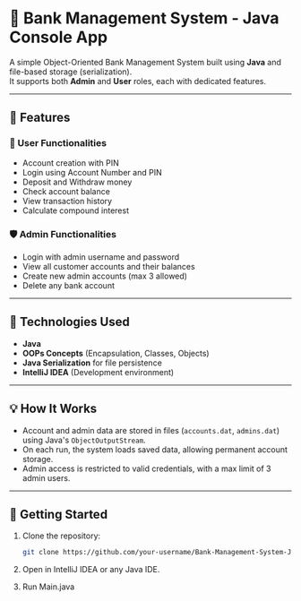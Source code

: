 # 🏦 Bank Management System - Java Console App

A simple Object-Oriented Bank Management System built using **Java** and file-based storage (serialization).  
It supports both **Admin** and **User** roles, each with dedicated features.

---

## 🚀 Features

### 👤 User Functionalities
- Account creation with PIN
- Login using Account Number and PIN
- Deposit and Withdraw money
- Check account balance
- View transaction history
- Calculate compound interest

### 🛡 Admin Functionalities
- Login with admin username and password
- View all customer accounts and their balances
- Create new admin accounts (max 3 allowed)
- Delete any bank account

---

## 📂 Technologies Used

- **Java**
- **OOPs Concepts** (Encapsulation, Classes, Objects)
- **Java Serialization** for file persistence
- **IntelliJ IDEA** (Development environment)

---

## 💡 How It Works

- Account and admin data are stored in files (`accounts.dat`, `admins.dat`) using Java's `ObjectOutputStream`.
- On each run, the system loads saved data, allowing permanent account storage.
- Admin access is restricted to valid credentials, with a max limit of 3 admin users.

---

## 🏁 Getting Started

1. Clone the repository:
   ```bash
   git clone https://github.com/your-username/Bank-Management-System-Java.git
2. Open in IntelliJ IDEA or any Java IDE.

3. Run Main.java
